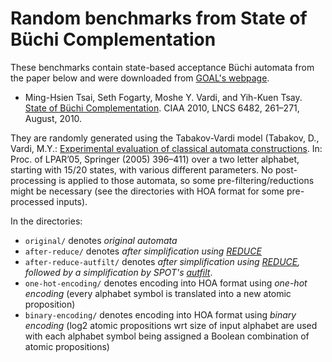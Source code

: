 # Random benchmarks from State of Büchi Complementation

These benchmarks contain state-based acceptance Büchi automata from the paper
below and were downloaded from [GOAL's
webpage](http://goal.im.ntu.edu.tw/wiki/doku.php).

* Ming-Hsien Tsai, Seth Fogarty, Moshe Y. Vardi, and Yih-Kuen Tsay. [State of
  Büchi Complementation](https://doi.org/10.1007/978-3-642-18098-9_28).
  CIAA 2010, LNCS 6482, 261–271, August, 2010.

They are randomly generated using the Tabakov-Vardi model (Tabakov, D., Vardi,
M.Y.: [Experimental evaluation of classical automata
constructions](https://doi.org/10.1007/11591191_28). In: Proc. of LPAR’05,
Springer (2005) 396–411) over a two letter alphabet, starting with 15/20
states, with various different parameters.  No post-processing is applied to
those automata, so some pre-filtering/reductions might be necessary (see the
directories with HOA format for some pre-processed inputs).

In the directories:

 * `original/` denotes *original automata*
 * `after-reduce/` denotes *after simplification using
   [REDUCE](http://www.languageinclusion.org/doku.php?id=tools)*
 * `after-reduce-autfilt/` denotes *after simplification using
   [REDUCE](http://www.languageinclusion.org/doku.php?id=tools), followed by
   a simplification by SPOT's [autfilt](https://spot.lrde.epita.fr/)*.
 * `one-hot-encoding/` denotes encoding into HOA format using *one-hot
   encoding* (every alphabet symbol is translated into a new atomic
   proposition)
 * `binary-encoding/` denotes encoding into HOA format using *binary encoding*
   (log2 atomic propositions wrt size of input alphabet are used with each
   alphabet symbol being assigned a Boolean combination of atomic propositions)
